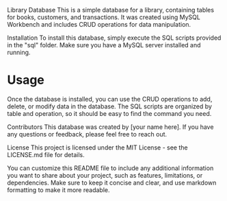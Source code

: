Library Database
This is a simple database for a library, containing tables for books, customers, and transactions. It was created using MySQL Workbench and includes CRUD operations for data manipulation.

Installation
To install this database, simply execute the SQL scripts provided in the "sql" folder. Make sure you have a MySQL server installed and running.

<h1>Usage</h1>
Once the database is installed, you can use the CRUD operations to add, delete, or modify data in the database. The SQL scripts are organized by table and operation, so it should be easy to find the command you need.

Contributors
This database was created by [your name here]. If you have any questions or feedback, please feel free to reach out.

License
This project is licensed under the MIT License - see the LICENSE.md file for details.

You can customize this README file to include any additional information you want to share about your project, such as features, limitations, or dependencies. Make sure to keep it concise and clear, and use markdown formatting to make it more readable.

